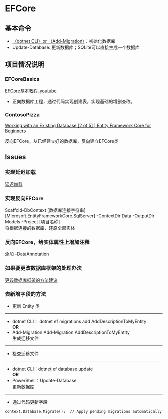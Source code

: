 ﻿# EFCore

## 基本命令

- [（dotnet CLI）or （Add-Migration）](#表新增字段的方法)：初始化数据库
- Update-Database: 更新数据库；SQLite可以直接生成一个数据库

## 项目情况说明

### EFCoreBasics

[EFCore基本教程-youtube](https://www.youtube.com/watch?v=MkswRgChbEU&list=PLdHN14J7CHtaNHnAPOk_yEq0GidtbTizl
)  

- 正向数据库工程，通过代码实现创建表，实现基础的增删查改。

### ContosoPizza

[Working with an Existing Database [2 of 5] | Entity Framework Core for Beginners](https://www.youtube.com/watch?v=DCYVfLT5_QI)

反向EFCore，从已经建立好的数据库，反向建立EFCore类

## Issues

### 实现延迟加载

[延迟加载](https://www.youtube.com/watch?v=jgESld7U5Bw/start=120)



### 实现反向EFCore

Scaffold-DbContext [数据库连接字符串] [Microsoft.EntityFrameworkCore.SqlServer] -ContextDir Data -OutputDir Models -Project [项目名称]  
将根据连接的数据库，还原全部实体  

### 反向EFCore，给实体属性上增加注释

添加 -DataAnnotation

### 如果要更改数据库框架的处理办法

[更该数据库框架的方法建议](https://www.youtubetrimmer.com/view/?v=DCYVfLT5_QI&start=214)

### 表新增字段的方法

- 更新 Entity 类
---
- dotnet CLI： dotnet ef migrations add AddDescriptionToMyEntity  
**OR**
- Add-Migration Add-Migration AddDescriptionToMyEntity    
生成迁移文件
---
- 检查迁移文件
---
- dotnet CLI：dotnet ef database update  
**OR**
- PowerShell：Update-Database  
更新数据库
---
- 通过代码更新字段  

```CShaper
context.Database.Migrate();  // Apply pending migrations automatically
```




